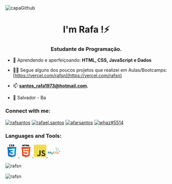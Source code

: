 ![capaGithub](https://user-images.githubusercontent.com/86615648/176479295-a1da4f64-81b2-4b01-bab5-2cb7a3a4fcb2.jpg)
<h1 align="center">I'm Rafa !⚡</h1>
<h3 align="center">Estudante de Programação.</h3>

- 🌱 Aprendendo e aperfeiçoando: **HTML, CSS, JavaScript e Dados**

- 👨‍💻 Segue alguns dos poucos projetos que realizei em Aulas/Bootcamps: [https://vercel.com/rafsn](https://vercel.com/rafsn)

- 📫 **santos_rafa1973@hotmail.com.**

- 🔭 Salvador - Ba

<h3 align="left">Connect with me:</h3>
<p align="left">
<a href="https://linkedin.com/in/rafsantos" target="blank"><img align="center" src="https://raw.githubusercontent.com/rahuldkjain/github-profile-readme-generator/master/src/images/icons/Social/linked-in-alt.svg" alt="rafsantos" height="30" width="40" /></a>
<a href="https://fb.com/rafael.santos" target="blank"><img align="center" src="https://raw.githubusercontent.com/rahuldkjain/github-profile-readme-generator/master/src/images/icons/Social/facebook.svg" alt="rafael.santos" height="30" width="40" /></a>
<a href="https://instagram.com/afarsantos" target="blank"><img align="center" src="https://raw.githubusercontent.com/rahuldkjain/github-profile-readme-generator/master/src/images/icons/Social/instagram.svg" alt="afarsantos" height="30" width="40" /></a>
<a href="https://discord.gg/whaz#5514" target="blank"><img align="center" src="https://raw.githubusercontent.com/rahuldkjain/github-profile-readme-generator/master/src/images/icons/Social/discord.svg" alt="whaz#5514" height="30" width="40" /></a>
</p>

<h3 align="left">Languages and Tools:</h3>
<p align="left"> <a href="https://www.w3schools.com/css/" target="_blank" rel="noreferrer"> <img src="https://raw.githubusercontent.com/devicons/devicon/master/icons/css3/css3-original-wordmark.svg" alt="css3" width="40" height="40"/> </a> <a href="https://www.w3.org/html/" target="_blank" rel="noreferrer"> <img src="https://raw.githubusercontent.com/devicons/devicon/master/icons/html5/html5-original-wordmark.svg" alt="html5" width="40" height="40"/> </a> <a href="https://developer.mozilla.org/en-US/docs/Web/JavaScript" target="_blank" rel="noreferrer"> <img src="https://raw.githubusercontent.com/devicons/devicon/master/icons/javascript/javascript-original.svg" alt="javascript" width="40" height="40"/> </a> <a href="https://www.mysql.com/" target="_blank" rel="noreferrer"> <img src="https://raw.githubusercontent.com/devicons/devicon/master/icons/mysql/mysql-original-wordmark.svg" alt="mysql" width="40" height="40"/> </a> </p>

<p><img align="center" src="https://github-readme-stats.vercel.app/api/top-langs?username=rafsn&show_icons=true&locale=en&layout=compact" alt="rafsn" /></p>

<p><img align="center" src="https://github-readme-streak-stats.herokuapp.com/?user=rafsn&" alt="rafsn" /></p>


<!--
**rafsn/rafsn** is a ✨ _special_ ✨ repository because its `README.md` (this file) appears on your GitHub profile.

Here are some ideas to get you started:

- 🔭 I’m currently working on ...
- 🌱 I’m currently learning ...
- 👯 I’m looking to collaborate on ...
- 🤔 I’m looking for help with ...
- 💬 Ask me about ...
- 📫 How to reach me: ...
- 😄 Pronouns: ...
- ⚡ Fun fact: ...
-->
